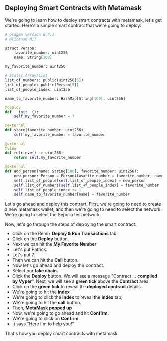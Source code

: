 ## Deploying Smart Contracts with Metamask

We're going to learn how to deploy smart contracts with metamask, let's get started. Here's a simple smart contract that we're going to deploy:

```python
# pragma version 0.4.1
# @license MIT

struct Person:
    favorite_number: uint256
    name: String[100]

my_favorite_number: uint256

# Static Array/List
list_of_numbers: public(uint256[5])
list_of_people: public(Person[5])
list_of_people_index: uint256

name_to_favorite_number: HashMap[String[100], uint256]

@deploy
def __init__():
    self.my_favorite_number = 7

@external
def store(favorite_number: uint256):
    self.my_favorite_number = favorite_number

@external
@view
def retrieve() -> uint256:
    return self.my_favorite_number

@external
def add_person(name: String[100], favorite_number: uint256):
    new_person: Person = Person(favorite_number = favorite_number, name = name)
    self.list_of_people[self.list_of_people_index] = new_person
    self.list_of_numbers[self.list_of_people_index] = favorite_number
    self.list_of_people_index += 1
    self.name_to_favorite_number[name] = favorite_number
```

Let's go ahead and deploy this contract. First, we're going to need to create a new metamask wallet, and then we're going to need to select the network. We're going to select the Sepolia test network.

Now, let's go through the steps of deploying the smart contract:

- Click on the Remix **Deploy & Run Transactions** tab.
- Click on the **Deploy** button.
- Next we can hit the **My Favorite Number**
- Let's put Patrick.
- Let's put 7.
- Then we can hit the **Call** button.
- Now let's go ahead and deploy this contract.
- Select our **fake chain**.
- Click the **Deploy** button. We will see a message "Contract ... **compiled by Vyper**". Next, we will see a **green tick** above the **Contract** area.
- Click on the **green tick** to reveal the **deployed contract** details.
- We're going to hit the **index**
- We're going to click the **index** to reveal the **index** tab,
- We're going to hit the **call** button.
- Then, **MetaMask popped up**
- Now, we're going to go ahead and hit **Confirm**.
- We're going to click on **Confirm**.
- It says "Here I'm to help you!"

That's how you deploy smart contracts with metamask.

